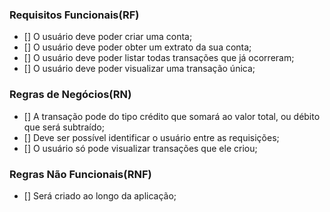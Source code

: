 ### Requisitos Funcionais(RF)

- [] O usuário deve poder criar uma conta;
- [] O usuário deve poder obter um extrato da sua conta;
- [] O usuário deve poder listar todas transações que já ocorreram;
- [] O usuário deve poder visualizar uma transação única;

### Regras de Negócios(RN)

- [] A transação pode do tipo crédito que somará ao valor total, ou débito  que será subtraído;
- [] Deve ser possível identificar o usuário entre as requisições;
- [] O usuário só pode visualizar transações que ele criou;

### Regras Não Funcionais(RNF)

- [] Será criado ao longo da aplicação;